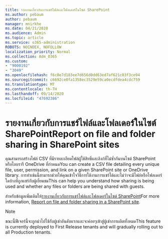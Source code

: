 ```yaml
---
title: รายงานเกี่ยวกับการแชร์ไฟล์และโฟลเดอร์ในไซต์ SharePoint
ms.author: pebaum
author: pebaum
manager: mnirkhe
ms.date: 04/21/2020
ms.audience: Admin
ms.topic: article
ms.service: o365-administration
ROBOTS: NOINDEX, NOFOLLOW
localization_priority: Normal
ms.collection: Adm_O365
ms.custom:
- "9000192"
- "3049"
ms.openlocfilehash: f6c0e7d183ee7d656d0dd63ed7af621c03f3ce94
ms.sourcegitcommit: c6692ce0fa1358ec3529e59ca0ecdfdea4cdc759
ms.translationtype: MT
ms.contentlocale: th-TH
ms.lasthandoff: 09/14/2020
ms.locfileid: "47692386"
---
```

# <a name="report-on-file-and-folder-sharing-in-sharepoint-sites"></a><span data-ttu-id="fa844-102">รายงานเกี่ยวกับการแชร์ไฟล์และโฟลเดอร์ในไซต์ SharePoint</span><span class="sxs-lookup"><span data-stu-id="fa844-102">Report on file and folder sharing in SharePoint sites</span></span>

<span data-ttu-id="fa844-103">คุณสามารถสร้างไฟล์ CSV ที่มีรายละเอียดไฟล์ผู้ใช้สิทธิ์และลิงก์ที่ไม่ซ้ำกันบนไซต์ SharePoint หรือไลบรารี OneDrive ที่กำหนด</span><span class="sxs-lookup"><span data-stu-id="fa844-103">You can create a CSV file detailing every unique file, user, permission, and link on a given SharePoint site or OneDrive library.</span></span> <span data-ttu-id="fa844-104">การทำเช่นนี้สามารถช่วยให้คุณเข้าใจวิธีการใช้งานการแชร์ได้และไม่ว่าจะมีไฟล์หรือโฟลเดอร์ใดบ้างที่ถูกแชร์กับผู้เยี่ยมชม</span><span class="sxs-lookup"><span data-stu-id="fa844-104">This can help you understand how sharing is being used and whether any files or folders are being shared with guests.</span></span>

<span data-ttu-id="fa844-105">สำหรับข้อมูลเพิ่มเติมให้[รายงานเกี่ยวกับการแชร์ไฟล์และโฟลเดอร์ในไซต์ SharePoint](https://docs.microsoft.com/sharepoint/sharing-reports)</span><span class="sxs-lookup"><span data-stu-id="fa844-105">For more information, [Report on file and folder sharing in a SharePoint site](https://docs.microsoft.com/sharepoint/sharing-reports).</span></span>

> [!NOTE]
> <span data-ttu-id="fa844-106">ขณะนี้ฟีเจอร์นี้จะถูกนำไปใช้กับผู้เช่าอันดับแรกและจะค่อยๆเข้าสู่ผู้เช่าการผลิตทั้งหมด</span><span class="sxs-lookup"><span data-stu-id="fa844-106">This feature is currently deployed to First Release tenants and will gradually rolling out to all Production tenants.</span></span>